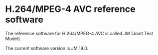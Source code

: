 # H.264/MPEG-4 AVC reference software

The reference software for H.264/MPEG-4 AVC is called JM (Joint Test Model).

The current software version is JM 19.0.
